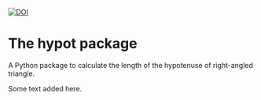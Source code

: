 [![DOI](https://zenodo.org/badge/833575240.svg)](https://zenodo.org/doi/10.5281/zenodo.12820794)

# The hypot package

A Python package to calculate the length of the hypotenuse of right-angled triangle.

Some text added here.
